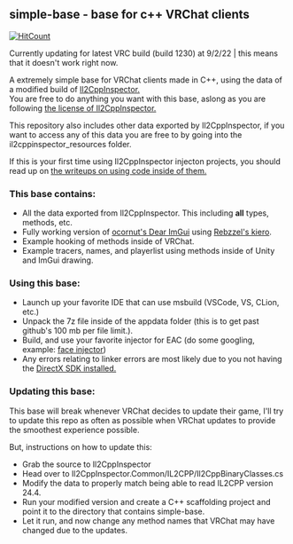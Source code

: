 ## simple-base - base for c++ VRChat clients
[![HitCount](https://hits.dwyl.com/notunixian/simple-base.svg?style=flat-square)](http://hits.dwyl.com/notunixian/simple-base)

Currently updating for latest VRC build (build 1230) at 9/2/22 | this means that it doesn't work right now.

A extremely simple base for VRChat clients made in C++, using the data of a modified build of [Il2CppInspector.](https://github.com/djkaty/Il2CppInspector)\
You are free to do anything you want with this base, aslong as you are following [the license of Il2CppInspector.](https://github.com/djkaty/Il2CppInspector/blob/master/LICENSE)

This repository also includes other data exported by Il2CppInspector, if you want to access any of this data you are free to by going into the il2cppinspector_resources folder.

If this is your first time using Il2CppInspector injecton projects, you should read up on [the writeups on using code inside of them.](https://katyscode.wordpress.com/2021/01/14/il2cppinspector-tutorial-working-with-code-in-il2cpp-dll-injection-projects/)

### This base contains:

* All the data exported from Il2CppInspector. This including **all** types, methods, etc.
* Fully working version of [ocornut's Dear ImGui](https://github.com/ocornut/imgui) using [Rebzzel's kiero](https://github.com/Rebzzel/kiero).
* Example hooking of methods inside of VRChat.
* Example tracers, names, and playerlist using methods inside of Unity and ImGui drawing.

### Using this base:
* Launch up your favorite IDE that can use msbuild (VSCode, VS, CLion, etc.)
* Unpack the 7z file inside of the appdata folder (this is to get past github's 100 mb per file limit.).
* Build, and use your favorite injector for EAC (do some googling, example: [face injector](https://github.com/Vazzupov/face-injector-fixed))
* Any errors relating to linker errors are most likely due to you not having the [DirectX SDK installed.](https://www.microsoft.com/en-us/download/details.aspx?id=6812)

### Updating this base:
This base will break whenever VRChat decides to update their game, I'll try to update this repo as often as possible when VRChat updates to provide the smoothest experience possible.

But, instructions on how to update this:
* Grab the source to Il2CppInspector
* Head over to Il2CppInspector.Common/IL2CPP/Il2CppBinaryClasses.cs
* Modify the data to properly match being able to read IL2CPP version 24.4.
* Run your modified version and create a C++ scaffolding project and point it to the directory that contains simple-base.
* Let it run, and now change any method names that VRChat may have changed due to the updates.

